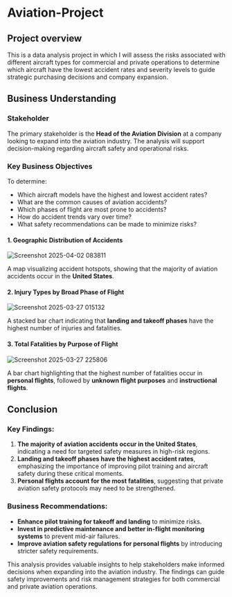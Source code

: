 # Aviation-Project
## Project overview
This is a data analysis project in which I will assess the risks associated with different aircraft types for commercial and private operations to determine which aircraft have the lowest accident rates and severity levels to guide strategic purchasing decisions and company expansion.

## Business Understanding
### **Stakeholder**
The primary stakeholder is the **Head of the Aviation Division** at a company looking to expand into the aviation industry. The analysis will support decision-making regarding aircraft safety and operational risks.

### **Key Business Objectives**
To determine:
- Which aircraft models have the highest and lowest accident rates?
- What are the common causes of aviation accidents?
- Which phases of flight are most prone to accidents?
- How do accident trends vary over time?
- What safety recommendations can be made to minimize risks?


#### **1. Geographic Distribution of Accidents**

![Screenshot 2025-04-02 083811](https://github.com/user-attachments/assets/384d3ee8-048d-47a0-afa8-c8e752d9fdfd)

A map visualizing accident hotspots, showing that the majority of aviation accidents occur in the **United States**.

#### **2. Injury Types by Broad Phase of Flight**

![Screenshot 2025-03-27 015132](https://github.com/user-attachments/assets/99f3b33b-57fd-4b0b-88c0-5a51f3e99eac)

A stacked bar chart indicating that **landing and takeoff phases** have the highest number of injuries and fatalities.

#### **3. Total Fatalities by Purpose of Flight**

![Screenshot 2025-03-27 225806](https://github.com/user-attachments/assets/3bfe7dd7-b4f9-4df8-984c-40efa647e729)

A bar chart highlighting that the highest number of fatalities occur in **personal flights**, followed by **unknown flight purposes** and **instructional flights**.

## **Conclusion**
### **Key Findings:**
1. **The majority of aviation accidents occur in the United States**, indicating a need for targeted safety measures in high-risk regions.
2. **Landing and takeoff phases have the highest accident rates**, emphasizing the importance of improving pilot training and aircraft safety during these critical moments.
3. **Personal flights account for the most fatalities**, suggesting that private aviation safety protocols may need to be strengthened.

### **Business Recommendations:**
- **Enhance pilot training for takeoff and landing** to minimize risks.
- **Invest in predictive maintenance and better in-flight monitoring systems** to prevent mid-air failures.
- **Improve aviation safety regulations for personal flights** by introducing stricter safety requirements.

This analysis provides valuable insights to help stakeholders make informed decisions when expanding into the aviation industry. The findings can guide safety improvements and risk management strategies for both commercial and private aviation operations.



